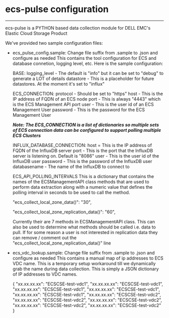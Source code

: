 # ecs-pulse configuration
----------------------------------------------------------------------------------------------
ecs-pulse is a PYTHON based data collection module for DELL EMC's Elastic Cloud Storage Product

We've provided two sample configuration files:

- ecs_pulse_config.sample: Change file suffix from .sample to .json and configure as needed
  This contains the tool configuration for ECS and database connetion, logging level, etc. Here
  is the sample configuration:
  
  BASE:
  logging_level - The default is "info" but it can be set to "debug" to generate a LOT of details
  datastore - This is a placeholder for future datastores.  At the moment it's set to "influx"
  
  ECS_CONNECTION:
  protocol - Should be set to "https"
  host - This is the IP address of FQDN of an ECS node
  port - This is always "4443" which is the ECS Management API port
  user - This is the user id of an ECS Management User 
  password - This is the password for the ECS Management User
  
  _**Note: The ECS_CONNECTION is a list of dictionaries so multiple sets of ECS connection data can 
        be configured to support polling multiple ECS Clusters**_
  
  INFLUX_DATABASE_CONNECTION:
  host = This is the IP address of FQDN of the InfluxDB server
  port - This is the port that the InfluxDB server is listening on.  Default is "8086"
  user - This is the user id of the InfluxDB user 
  password - This is the password of the InfluxDB user 
  databasename - The name of the InfluxDB to connect to
  
  ECS_API_POLLING_INTERVALS
  This is a dictionary that contains the names of the ECSManagementAPI class methods that are used to perform 
  data extraction along with a numeric value that defines the polling interval in seconds to be used to call the method.
  
  "ecs_collect_local_zone_data()": "30", 
  
  "ecs_collect_local_zone_replication_data()": "60",
  
  Currently their are 7 methods in ECSManagementAPI class.  This can also be used to determine what methods should be called i.e. data     to pull.  If for some reason a user is not interested in replication data they can remove / comment out the    
  "ecs_collect_local_zone_replication_data()" line
  
- ecs_vdc_lookup.sample: Change file suffix from .sample to .json and configure as needed
  This contains a manual map of ip addresses to ECS VDC name.  This is a temporary setup workaround till we 
  dynamically grab the name during data collection.  This is simply a JSON dictionary of IP addresses to 
  VDC names.
  
  {
  "xx.xx.xx.xx": "ECSCSE-test-vdc1",
  "xx.xx.xx.xx": "ECSCSE-test-vdc1",
  "xx.xx.xx.xx": "ECSCSE-test-vdc1",
  "xx.xx.xx.xx": "ECSCSE-test-vdc1",
  "xx.xx.xx.xx": "ECSCSE-test-vdc1",
  "xx.xx.xx.xx": "ECSCSE-test-vdc2",
  "xx.xx.xx.xx": "ECSCSE-test-vdc2",
  "xx.xx.xx.xx": "ECSCSE-test-vdc2",
  "xx.xx.xx.xx": "ECSCSE-test-vdc2",
  "xx.xx.xx.xx": "ECSCSE-test-vdc2"
}

